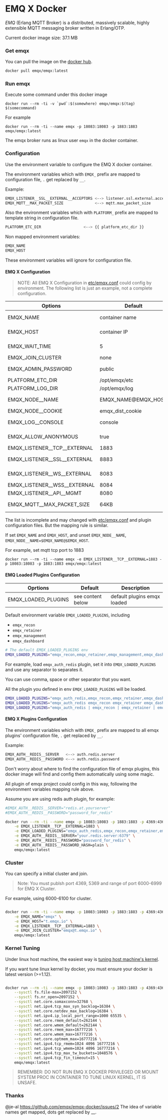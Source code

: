 # EMQ X Docker

*EMQ* (Erlang MQTT Broker) is a distributed, massively scalable, highly extensible MQTT messaging broker written in Erlang/OTP.

Current docker image size: 37.1 MB

### Get emqx

You can pull the image on the [docker hub](https://hub.docker.com/r/emqx/emqx).

```bash
docker pull emqx/emqx:latest
```

### Run emqx

Execute some command under this docker image

``docker run --rm -ti -v `pwd`:$(somewhere) emqx/emqx:$(tag) $(somecommand)``

For example

``docker run --rm -ti --name emqx -p 18083:18083 -p 1883:1883 emqx/emqx:latest``

The emqx broker runs as linux user `emqx` in the docker container.

### Configuration

Use the environment variable to configure the EMQ X docker container.

The environment variables which with ``EMQX_`` prefix are mapped to configuration file, ``.`` get replaced by ``__``.

Example:

```bash
EMQX_LISTENER__SSL__EXTERNAL__ACCEPTORS <--> listener.ssl.external.acceptors
EMQX_MQTT__MAX_PACKET_SIZE              <--> mqtt.max_packet_size
```

Also the environment variables which with ``PLATFORM_`` prefix are mapped to template string in configuration file.

```bash
PLATFORM_ETC_DIR                   <--> {{ platform_etc_dir }}
```

Non mapped environment variables:

```bash
EMQX_NAME
EMQX_HOST
```

These environment variables will ignore for configuration file.

#### EMQ X Configuration

> NOTE: All EMQ X Configuration in [etc/emqx.conf](https://github.com/emqx/emqx/blob/emqx30/etc/emqx.conf) could config by environment. The following list is just an example, not a complete configuration.

| Options                    | Default            | Mapped                    | Description                           |
| ---------------------------| ------------------ | ------------------------- | ------------------------------------- |
| EMQX_NAME                   | container name     | none                      | emqx node short name                   |
| EMQX_HOST                   | container IP       | none                      | emqx node host, IP or FQDN             |
| EMQX_WAIT_TIME              | 5                  | none                      | wait time in sec before timeout       |
| EMQX_JOIN_CLUSTER           | none               | none                      | Initial cluster to join               |
| EMQX_ADMIN_PASSWORD         | public             | none                      | emqx admin password                    |
| PLATFORM_ETC_DIR            | /opt/emqx/etc      | {{ platform_etc_dir }}    | The etc directory                     |
| PLATFORM_LOG_DIR            | /opt/emqx/log      | {{ platform_log_dir }}    | The log directory                     |
| EMQX_NODE__NAME             | EMQX_NAME@EMQX_HOST| node.name                 | Erlang node name, name@ipaddress/host |
| EMQX_NODE__COOKIE           | emqx_dist_cookie    | node.cookie               | cookie for cluster                    |
| EMQX_LOG__CONSOLE           | console            | log.console               | log console output method             |
| EMQX_ALLOW_ANONYMOUS        | true               | allow_anonymous           | allow mqtt anonymous login            |
| EMQX_LISTENER__TCP__EXTERNAL| 1883               | listener.tcp.external     | MQTT TCP port                         |
| EMQX_LISTENER__SSL__EXTERNAL| 8883               | listener.ssl.external     | MQTT TCP TLS/SSL port                 |
| EMQX_LISTENER__WS__EXTERNAL | 8083               | listener.ws.external      | HTTP and WebSocket port               |
| EMQX_LISTENER__WSS__EXTERNAL| 8084               | listener.wss.external     | HTTPS and WSS port                    |
| EMQX_LISTENER__API__MGMT    | 8080               | listener.api.mgmt         | MGMT API  port                        |
| EMQX_MQTT__MAX_PACKET_SIZE  | 64KB               | mqtt.max_packet_size      | Max Packet Size Allowed               |

The list is incomplete and may changed with [etc/emqx.conf](https://github.com/emqx/emqx/blob/emqx30/etc/emqx.conf) and plugin configuration files. But the mapping rule is similar.

If set ``EMQX_NAME`` and ``EMQX_HOST``, and unset ``EMQX_NODE__NAME``, ``EMQX_NODE__NAME=$EMQX_NAME@$EMQX_HOST``.

For example, set mqtt tcp port to 1883

``docker run --rm -ti --name emqx -e EMQX_LISTENER__TCP__EXTERNAL=1883 -p 18083:18083 -p 1883:1883 emqx/emqx:latest``

#### EMQ Loaded Plugins Configuration

| Oprtions                 | Default            | Description                           |
| ------------------------ | ------------------ | ------------------------------------- |
| EMQX_LOADED_PLUGINS       | see content below  | default plugins emqx loaded            |

Default environment variable ``EMQX_LOADED_PLUGINS``, including

- ``emqx_recon``
- ``emqx_retainer``
- ``emqx_management``
- ``emqx_dashboard``

```bash
# The default EMQX_LOADED_PLUGINS env
EMQX_LOADED_PLUGINS="emqx_recon,emqx_retainer,emqx_management,emqx_dashboard"
```

For example, load ``emqx_auth_redis`` plugin, set it into ``EMQX_LOADED_PLUGINS`` and use any separator to separates it.

You can use comma, space or other separator that you want.

All the plugin you defined in env ``EMQX_LOADED_PLUGINS`` will be loaded.

```bash
EMQX_LOADED_PLUGINS="emqx_auth_redis,emqx_recon,emqx_retainer,emqx_dashboard"
EMQX_LOADED_PLUGINS="emqx_auth_redis emqx_recon emqx_retainer emqx_dashboard"
EMQX_LOADED_PLUGINS="emqx_auth_redis | emqx_recon | emqx_retainer | emqx_dashboard"
```

#### EMQ X Plugins Configuration

The environment variables which with ``EMQX_`` prefix are mapped to all emqx plugins' configuration file, ``.`` get replaced by ``__``.

Example:

```bash
EMQX_AUTH__REDIS__SERVER   <--> auth.redis.server
EMQX_AUTH__REDIS__PASSWORD <--> auth.redis.password
```

Don't worry about where to find the configuration file of emqx plugins, this docker image will find and config them automatically using some magic.

All plugin of emqx project could config in this way, following the environment variables mapping rule above.

Assume you are using redis auth plugin, for example:

```bash
#EMQX_AUTH__REDIS__SERVER="redis.at.yourserver"
#EMQX_AUTH__REDIS__PASSWORD="password_for_redis"

docker run --rm -ti --name emqx -p 18083:18083 -p 1883:1883 -p 4369:4369 \
    -e EMQX_LISTENER__TCP__EXTERNAL=1883 \
    -e EMQX_LOADED_PLUGINS="emqx_auth_redis,emqx_recon,emqx_retainer,emqx_management,emqx_dashboard" \
    -e EMQX_AUTH__REDIS__SERVER="your.redis.server:6379" \
    -e EMQX_AUTH__REDIS__PASSWORD="password_for_redis" \
    -e EMQX_AUTH__REDIS__PASSWORD_HASH=plain \
    emqx/emqx:latest

```

### Cluster

You can specify a initial cluster and join.

> Note: You must publsh port 4369, 5369 and range of port 6000-6999 for EMQ X Cluster.

For example, using 6000-6100 for cluster.

```bash

docker run --rm -ti --name emqx -p 18083:18083 -p 1883:1883 -p 4369:4369 -p 6000-6100:6000-6100 \
    -e EMQX_NAME="emqx" \
    -e EMQX_HOST="t.emqx.io" \
    -e EMQX_LISTENER__TCP__EXTERNAL=1883 \
    -e EMQX_JOIN_CLUSTER="emqx@t.emqx.io" \
    emqx/emqx:latest

```

### Kernel Tuning

Under linux host machine, the easiest way is [tuning host machine's kernel](http://emqttd-docs.readthedocs.io/en/latest/tune.html).

If you want tune linux kernel by docker, you must ensure your docker is latest version (>=1.12).

```bash

docker run --rm -ti --name emqx -p 18083:18083 -p 1883:1883 -p 4369:4369 \
    --sysctl fs.file-max=2097152 \
    --sysctl fs.nr_open=2097152 \
    --sysctl net.core.somaxconn=32768 \
    --sysctl net.ipv4.tcp_max_syn_backlog=16384 \
    --sysctl net.core.netdev_max_backlog=16384 \
    --sysctl net.ipv4.ip_local_port_range=1000 65535 \
    --sysctl net.core.rmem_default=262144 \
    --sysctl net.core.wmem_default=262144 \
    --sysctl net.core.rmem_max=16777216 \
    --sysctl net.core.wmem_max=16777216 \
    --sysctl net.core.optmem_max=16777216 \
    --sysctl net.ipv4.tcp_rmem=1024 4096 16777216 \
    --sysctl net.ipv4.tcp_wmem=1024 4096 16777216 \
    --sysctl net.ipv4.tcp_max_tw_buckets=1048576 \
    --sysctl net.ipv4.tcp_fin_timeout=15 \
    emqx/emqx:latest

```

> REMEMBER: DO NOT RUN EMQ X DOCKER PRIVILEGED OR MOUNT SYSTEM PROC IN CONTAINER TO TUNE LINUX KERNEL, IT IS UNSAFE.

### Thanks

@je-al https://github.com/emqx/emqx-docker/issues/2 The idea of variable names get mapped, dots get replaced by __.

